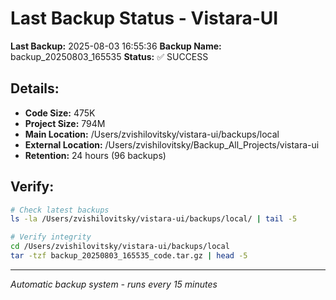 # Last Backup Status - Vistara-UI

**Last Backup:** 2025-08-03 16:55:36
**Backup Name:** backup_20250803_165535
**Status:** ✅ SUCCESS

## Details:
- **Code Size:** 475K
- **Project Size:** 794M
- **Main Location:** /Users/zvishilovitsky/vistara-ui/backups/local
- **External Location:** /Users/zvishilovitsky/Backup_All_Projects/vistara-ui
- **Retention:** 24 hours (96 backups)

## Verify:
```bash
# Check latest backups
ls -la /Users/zvishilovitsky/vistara-ui/backups/local/ | tail -5

# Verify integrity
cd /Users/zvishilovitsky/vistara-ui/backups/local
tar -tzf backup_20250803_165535_code.tar.gz | head -5
```

---
*Automatic backup system - runs every 15 minutes*
